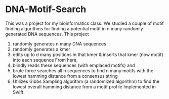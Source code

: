 # DNA-Motif-Search
This was a project for my bioinformatics class. We studied a couple of motif finding algorithms for finding a potential motif in n many randomly generated DNA sequences. 
This project 
1) randomly generates n many DNA sequences 
2) randomly generates a kmer 
3) edits up to d many positions in that kmer &amp; inserts that kmer (now motif) into each sequence 
From here,
4) blindly reads these sequences (with emplaced motifs) and 
5) brute force searches all n sequences to find n many motifs with the lowest hamming distance from a consensus string
6) Utilizes Gibbs Sampling algorithm (a randomized algorithm) to find the lowest overall hamming distance from a motif profile
Implemented in Swift.
